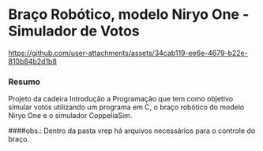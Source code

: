 # Braço Robótico, modelo Niryo One - Simulador de Votos

https://github.com/user-attachments/assets/34cab119-ee6e-4679-b22e-810b84b2d1b8

### Resumo

Projeto da cadeira Introdução a Programação que tem como objetivo simular votos utilizando um programa em C, o braço robótico do modelo Niryo One e o simulador CoppeliaSim.

####obs.:
Dentro da pasta vrep há arquivos necessários para o controle do braço.

